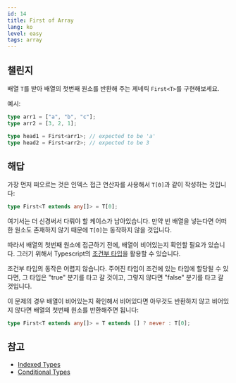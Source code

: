 ```yaml
---
id: 14
title: First of Array
lang: ko
level: easy
tags: array
---
```


## 챌린지

배열 `T`를 받아 배열의 첫번째 원소를 반환해 주는 제네릭 `First<T>`를 구현해보세요.

예시:

```ts
type arr1 = ["a", "b", "c"];
type arr2 = [3, 2, 1];

type head1 = First<arr1>; // expected to be 'a'
type head2 = First<arr2>; // expected to be 3
```

## 해답

가장 먼저 떠오르는 것은 인덱스 접근 연산자를 사용해서 `T[0]`과 같이 작성하는 것입니다:

```ts
type First<T extends any[]> = T[0];
```

여기서는 더 신경써서 다뤄야 할 케이스가 남아있습니다.
만약 빈 배열을 넣는다면 어떠한 원소도 존재하지 않기 때문에 `T[0]`는 동작하지 않을 것입니다.

따라서 배열의 첫번째 원소에 접근하기 전에, 배열이 비어있는지 확인할 필요가 있습니다.
그러기 위해서 Typescript의 [조건부 타입](https://www.typescriptlang.org/docs/handbook/2/conditional-types.html)을 활용할 수 있습니다.

조건부 타입의 동작은 어렵지 않습니다.
주어진 타입이 조건에 있는 타입에 할당될 수 있다면, 그 타입은 "true" 분기를 타고 갈 것이고, 그렇지 않다면 "false" 분기를 타고 갈 것입니다.

이 문제의 경우 배열이 비어있는지 확인해서 비어있다면 아무것도 반환하지 않고 비어있지 않다면 배열의 첫번째 원소를 반환해주면 됩니다:

```ts
type First<T extends any[]> = T extends [] ? never : T[0];
```

## 참고

- [Indexed Types](https://www.typescriptlang.org/docs/handbook/2/indexed-access-types.html)
- [Conditional Types](https://www.typescriptlang.org/docs/handbook/2/conditional-types.html)
